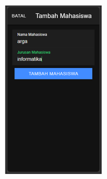 ![tambah mahasiswa](https://github.com/Yunic10/crud_ionic/blob/main/Screenshot%202023-11-24%20005551.png)
